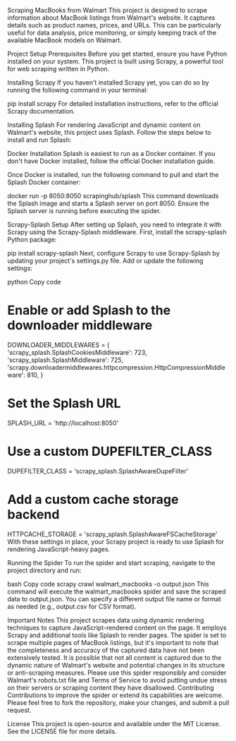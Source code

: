 Scraping MacBooks from Walmart
This project is designed to scrape information about MacBook listings from Walmart's website. It captures details such as product names, prices, and URLs. This can be particularly useful for data analysis, price monitoring, or simply keeping track of the available MacBook models on Walmart.

Project Setup
Prerequisites
Before you get started, ensure you have Python installed on your system. This project is built using Scrapy, a powerful tool for web scraping written in Python.

Installing Scrapy
If you haven't installed Scrapy yet, you can do so by running the following command in your terminal:

pip install scrapy
For detailed installation instructions, refer to the official Scrapy documentation.

Installing Splash
For rendering JavaScript and dynamic content on Walmart's website, this project uses Splash. Follow the steps below to install and run Splash:

Docker Installation
Splash is easiest to run as a Docker container. If you don't have Docker installed, follow the official Docker installation guide.

Once Docker is installed, run the following command to pull and start the Splash Docker container:

docker run -p 8050:8050 scrapinghub/splash
This command downloads the Splash image and starts a Splash server on port 8050. Ensure the Splash server is running before executing the spider.

Scrapy-Splash Setup
After setting up Splash, you need to integrate it with Scrapy using the Scrapy-Splash middleware. First, install the scrapy-splash Python package:

pip install scrapy-splash
Next, configure Scrapy to use Scrapy-Splash by updating your project's settings.py file. Add or update the following settings:

python
Copy code
# Enable or add Splash to the downloader middleware
DOWNLOADER_MIDDLEWARES = {
    'scrapy_splash.SplashCookiesMiddleware': 723,
    'scrapy_splash.SplashMiddleware': 725,
    'scrapy.downloadermiddlewares.httpcompression.HttpCompressionMiddleware': 810,
}

# Set the Splash URL
SPLASH_URL = 'http://localhost:8050'

# Use a custom DUPEFILTER_CLASS
DUPEFILTER_CLASS = 'scrapy_splash.SplashAwareDupeFilter'

# Add a custom cache storage backend
HTTPCACHE_STORAGE = 'scrapy_splash.SplashAwareFSCacheStorage'
With these settings in place, your Scrapy project is ready to use Splash for rendering JavaScript-heavy pages.

Running the Spider
To run the spider and start scraping, navigate to the project directory and run:

bash
Copy code
scrapy crawl walmart_macbooks -o output.json
This command will execute the walmart_macbooks spider and save the scraped data to output.json. You can specify a different output file name or format as needed (e.g., output.csv for CSV format).

Important Notes
This project scrapes data using dynamic rendering techniques to capture JavaScript-rendered content on the page. It employs Scrapy and additional tools like Splash to render pages.
The spider is set to scrape multiple pages of MacBook listings, but it's important to note that the completeness and accuracy of the captured data have not been extensively tested. It is possible that not all content is captured due to the dynamic nature of Walmart's website and potential changes in its structure or anti-scraping measures.
Please use this spider responsibly and consider Walmart's robots.txt file and Terms of Service to avoid putting undue stress on their servers or scraping content they have disallowed.
Contributing
Contributions to improve the spider or extend its capabilities are welcome. Please feel free to fork the repository, make your changes, and submit a pull request.

License
This project is open-source and available under the MIT License. See the LICENSE file for more details.


